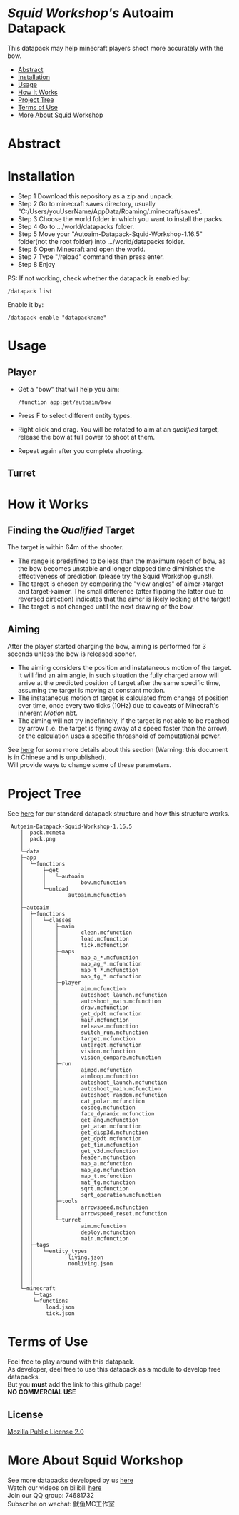 # _Squid Workshop's_ Autoaim Datapack
This datapack may help minecraft players shoot more accurately with the bow.

- [Abstract](#Abstract)
- [Installation](#Installation)
- [Usage](#Usage)
- [How It Works](#How-It-Works)
- [Project Tree](#Project-Tree)
- [Terms of Use](#Terms-of-Use)
- [More About Squid Workshop](#More-About-Squid-Workshop)

# Abstract


# Installation
- Step 1 Download this repository as a zip and unpack.
- Step 2 Go to minecraft saves directory, usually "C:/Users/youUserName/AppData/Roaming/.minecraft/saves".
- Step 3 Choose the world folder in which you want to install the packs.
- Step 4 Go to .../world/datapacks folder.
- Step 5 Move your "Autoaim-Datapack-Squid-Workshop-1.16.5" folder(not the root folder) into .../world/datapacks folder.
- Step 6 Open Minecraft and open the world.
- Step 7 Type "/reload" command then press enter.
- Step 8 Enjoy

PS: If not working, check whether the datapack is enabled by:

	/datapack list
Enable it by:

	/datapack enable "datapackname"
  
# Usage
## Player
- Get a "bow" that will help you aim:

	  /function app:get/autoaim/bow

- Press F to select different entity types.
- Right click and drag. You will be rotated to aim at an _qualified_ target, release the bow at full power to shoot at them.
- Repeat again after you complete shooting.
## Turret

# How it Works
## Finding the _Qualified_ Target
The target is within 64m of the shooter.
- The range is predefined to be less than the maximum reach of bow, as the bow becomes unstable and longer elapsed time diminishes the effectiveness of prediction (please try the Squid Workshop guns!).
- The target is chosen by comparing the "view angles" of aimer->target and target->aimer. The small difference (after flipping the latter due to reversed direction) indicates that the aimer is likely looking at the target!
- The target is not changed until the next drawing of the bow.
## Aiming 
After the player started charging the bow, aiming is performed for 3 seconds unless the bow is released sooner.
- The aiming considers the position and instataneous motion of the target. It will find an aim angle, in such situation the fully charged arrow will arrive at the predicted position of target after the same specific time, assuming the target is moving at constant motion.
- The instataneous motion of target is calculated from change of position over time, once every two ticks (10Hz) due to caveats of Minecraft's inherent _Motion_ nbt. 
- The aiming will not try indefinitely, if the target is not able to be reached by arrow (i.e. the target is flying away at a speed faster than the arrow), or the calculation uses a specific threashold of computational power.

See [here](https://drive.google.com/file/d/1al8XjiDddp3Yrvy2QDBMl3uDU6zx1Au_/view?usp=sharing) for some more details about this section (Warning: this document is in Chinese and is unpublished).\
Will provide ways to change some of these parameters.

# Project Tree
See [here](https://github.com/Squid-Workshop/MinecraftDatapacksProject/blob/master/CONTRIBUTING.md) for our standard datapack structure and how this structure works.

	 Autoaim-Datapack-Squid-Workshop-1.16.5
	    │  pack.mcmeta
	    │  pack.png
	    │  
	    └─data
		├─app
		│  └─functions
		│      ├─get
		│      │   └─autoaim
		│      │           bow.mcfunction
		│      └─unload
		│              autoaim.mcfunction
		│              
		├─autoaim
		│  ├─functions
		│  │   └─classes  
		│  │       ├─main
		│  │       │       clean.mcfunction
		│  │       │       load.mcfunction
		│  │       │       tick.mcfunction
		│  │       ├─maps
		│  │       │       map_a_*.mcfunction
		│  │       │       map_ag_*.mcfunction
		│  │       │       map_t_*.mcfunction
		│  │       │       map_tg_*.mcfunction
		│  │       ├─player
		│  │       │       aim.mcfunction
		│  │       │       autoshoot_launch.mcfunction
		│  │       │       autoshoot_main.mcfunction
		│  │       │       draw.mcfunction
		│  │       │       get_dpdt.mcfunction
		│  │       │       main.mcfunction
		│  │       │       release.mcfunction
		│  │       │       switch_run.mcfunction
		│  │       │       target.mcfunction
		│  │       │       untarget.mcfunction
		│  │       │       vision.mcfunction
		│  │       │       vision_compare.mcfunction
		│  │       ├─run
		│  │       │       aim3d.mcfunction
		│  │       │       aimloop.mcfunction
		│  │       │       autoshoot_launch.mcfunction
		│  │       │       autoshoot_main.mcfunction
		│  │       │       autoshoot_random.mcfunction
		│  │       │       cat_polar.mcfunction
		│  │       │       cosdeg.mcfunction
		│  │       │       face_dynamic.mcfunction
		│  │       │       get_ang.mcfunction
		│  │       │       get_atan.mcfunction
		│  │       │       get_disp3d.mcfunction
		│  │       │       get_dpdt.mcfunction
		│  │       │       get_tim.mcfunction
		│  │       │       get_v3d.mcfunction
		│  │       │       header.mcfunction
		│  │       │       map_a.mcfunction
		│  │       │       map_ag.mcfunction
		│  │       │       map_t.mcfunction
		│  │       │       mat_tg.mcfunction
		│  │       │       sqrt.mcfunction
		│  │       │       sqrt_operation.mcfunction
		│  │       ├─tools
		│  │       │       arrowspeed.mcfunction
		│  │       │       arrowspeed_reset.mcfunction
		│  │       └─turret
		│  │               aim.mcfunction
		│  │               deploy.mcfunction
		│  │               main.mcfunction
		│  ├─tags
		│  │   └─entity_types
		│  │           living.json 
		│  │           nonliving.json
		│  │
		│  │
		│  │               
		└─minecraft
		    └─tags
			└─functions
				load.json
				tick.json

# Terms of Use
Feel free to play around with this datapack. \
As developer, deel free to use this datapack as a module to develop free datapacks. \
But you **must** add the link to this github page! \
**NO COMMERCIAL USE**
## License
[Mozilla Public License 2.0](https://github.com/MingshiYangUIUC/Autoaim-Minecraft-Squid-Workshop-Project/blob/main/LICENSE)


# More About Squid Workshop
See more datapacks developed by us [here](https://github.com/Squid-Workshop/MinecraftDatapacksProject) \
Watch our videos on bilibili [here](https://space.bilibili.com/649645265?from=search&seid=778816111336987286) \
Join our QQ group: 74681732 \
Subscribe on wechat: 鱿鱼MC工作室 
